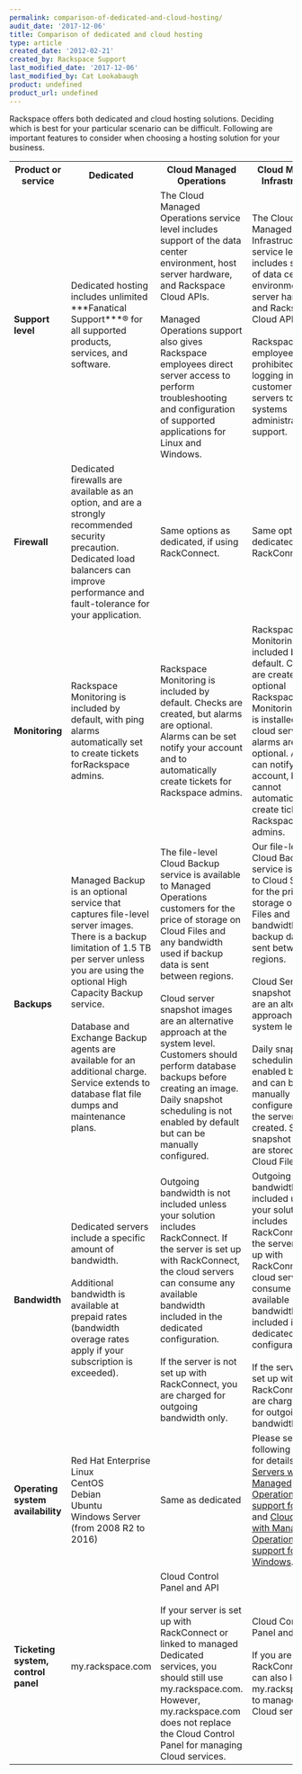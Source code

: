 ```yaml
---
permalink: comparison-of-dedicated-and-cloud-hosting/
audit_date: '2017-12-06'
title: Comparison of dedicated and cloud hosting
type: article
created_date: '2012-02-21'
created_by: Rackspace Support
last_modified_date: '2017-12-06'
last_modified_by: Cat Lookabaugh
product: undefined
product_url: undefined
---
```


Rackspace offers both dedicated and cloud hosting solutions. Deciding
which is best for your particular scenario can be difficult. Following
are important features to consider when choosing a hosting solution for
your business.

<table>
  <tr>
    <th>Product or service</th>
    <th>Dedicated</th>
    <th>Cloud Managed Operations</th>
    <th>Cloud Managed Infrastructure</th>
  </tr>
  <tr>
    <td><strong>Support level</strong></td>
    <td>Dedicated hosting includes unlimited ***Fanatical Support***&reg; for all supported products, services, and software.</td>
    <td>The Cloud Managed Operations service level includes support of the data center environment, host server hardware, and Rackspace Cloud APIs.<br><br>Managed Operations support also gives Rackspace employees direct server access to perform troubleshooting and configuration of supported applications for Linux and Windows.</td>
    <td>The Cloud Managed Infrastructure service level includes support of data center environment, host server hardware, and Rackspace Cloud APIs only.<br><br>Rackspace employees are prohibited from logging in to customers' servers to provide systems administration support.</td>
  </tr>
  <tr>
    <td><strong>Firewall</strong></td>
    <td>Dedicated firewalls are available as an option, and are a strongly recommended security precaution. Dedicated
    load balancers can improve performance and fault-tolerance for your application.</td>
    <td>Same options as dedicated, if using RackConnect.</td>
    <td>Same options as dedicated, if using RackConnect.</td>
  </tr>
  <tr>
    <td><strong>Monitoring</strong></td>
    <td>Rackspace Monitoring is included by default, with ping alarms automatically set to create tickets forRackspace admins.</td>
    <td>Rackspace Monitoring is included by default. Checks are created, but alarms are optional.  Alarms can be set notify your account and to automatically create tickets for Rackspace admins. </td>
    <td>Rackspace Monitoring included by default. Checks are created if the optional Rackspace Monitoring Agent is installed on your cloud server, but alarms are optional. Alarms can notify your account, but cannot automatically create tickets for Rackspace admins. </td>
  </tr>
  <tr>
    <td><strong>Backups</strong></td>
    <td>Managed Backup is an optional service that captures file-level server images. There is a backup limitation of 1.5 TB per server unless you are using the optional High Capacity Backup service. <br><br>Database and Exchange Backup agents are available for an additional charge. Service extends to database flat file dumps and maintenance plans.</td>
    <td>The file-level Cloud Backup service is available to Managed Operations customers for the price of storage on Cloud Files and any bandwidth used if backup data is sent between regions.<br><br>Cloud server snapshot images are an alternative approach at the system level. Customers should perform database backups before creating an image. Daily snapshot scheduling is not enabled by default but can be manually configured.</td>
    <td>Our file-level Cloud Backup service is available to Cloud Servers for the price of storage on Cloud Files and any bandwidth used if backup data is sent between regions.<br><br>Cloud Server snapshot images are an alternative approach at the system level.<br><br>Daily snapshot scheduling is not enabled by default and can be manually configured when the server is created. Server snapshot images are stored on Cloud Files.</td>
  </tr>
  <tr>
    <td><strong>Bandwidth</strong></td>
    <td>Dedicated servers include a specific amount of bandwidth.<br><br>Additional bandwidth is available at prepaid rates (bandwidth overage rates apply if your subscription is exceeded).</td>
    <td>Outgoing bandwidth is not included unless your solution includes RackConnect. If the server is set up with RackConnect, the cloud servers can consume any available bandwidth included in the dedicated configuration.<br><br>If the server is not set up with RackConnect, you are charged for outgoing bandwidth only.</td>
    <td>Outgoing bandwidth is not included unless your solution includes RackConnect. If the server is set up with RackConnect, the cloud servers can consume any available bandwidth included in the dedicated configuration.<br><br>If the server is not set up with RackConnect, you are charged only for outgoing bandwidth.</td>
  </tr>
  <tr>
    <td><strong>Operating system availability</strong></td>
    <td>Red Hat Enterprise Linux<br>CentOS<br>Debian<br>Ubuntu<br>Windows Server (from 2008 R2 to 2016)</td>
    <td>Same as dedicated
    <td>Please see the following two links for details: <a href="/how-to/cloud-servers-with-managed-operations-support-for-linux">Cloud Servers with Managed Operations support for Linux</a> and <a href="/how-to/cloud-servers-with-managed-operations-support-for-windows">Cloud Servers with Managed Operations support for Windows</a>.</td>
  </tr>
  <tr>
    <td><strong>Ticketing system, control panel</strong></td>
    <td>my.rackspace.com</td>
    <td>Cloud Control Panel and API<br><br>If your server is set up with RackConnect or linked to managed Dedicated services, you should still use my.rackspace.com. However, my.rackspace.com does not replace the Cloud Control Panel for managing Cloud services.</td>
    <td>Cloud Control Panel and API<br><br>If you are using RackConnect, you can also leverage my.rackspace.com to manage your Cloud services.</td>
  </tr>
</table>
